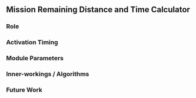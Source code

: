 ## Mission Remaining Distance and Time Calculator

### Role

### Activation Timing

### Module Parameters

### Inner-workings / Algorithms

### Future Work
